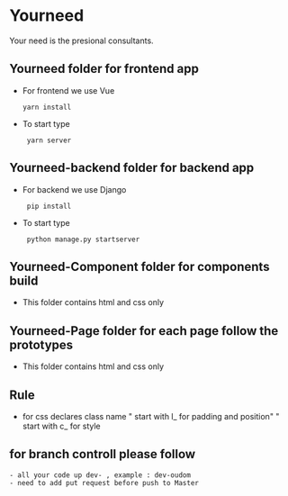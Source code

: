 # Yourneed

Your need is the presional consultants.


## Yourneed folder for frontend app

 - For frontend we use Vue
    ```
    yarn install
    ```
 - To start type 
    ```
     yarn server
    ```
## Yourneed-backend folder for backend app

  - For backend we use Django
    ```
     pip install
    ```
    
   - To start type 
     ```
      python manage.py startserver
      ```
     
## Yourneed-Component folder for components build 

   - This folder contains html and css only 
   
## Yourneed-Page folder for each page follow the prototypes 

   - This folder contains html and css only 
   


## Rule 

  - for css declares class name 
      " start with l_ for padding and position"
      " start with c_ for style
      

## for branch controll please follow 

    - all your code up dev- , example : dev-oudom
    - need to add put request before push to Master
   
